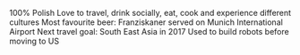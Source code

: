 100% Polish
Love to travel, drink socially, eat, cook and experience different cultures
Most favourite beer: Franziskaner served on Munich International Airport
Next travel goal: South East Asia in 2017
Used to build robots before moving to US
